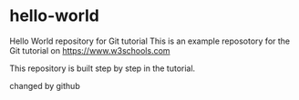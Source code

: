 # hello-world
Hello World repository for Git tutorial 
This is an example reposotory for the Git tutorial on https://www.w3schools.com

This repository is built step by step in the tutorial.

changed by github
